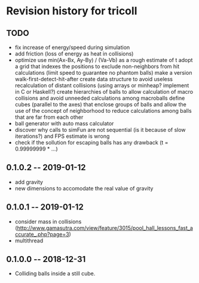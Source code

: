 # Revision history for tricoll

## TODO
* fix increase of energy/speed during simulation
* add friction (loss of energy as heat in collisions)
* optimize
    use min(Ax-Bx, Ay-By) / (Va-Vb) as a rough estimate of t
    adopt a grid that indexes the positions to exclude non-neighbors from hit calculations (limit speed to guarantee no phantom balls)
    make a version walk-first-detect-hit-after
    create data structure to avoid useless recalculation of distant collisions (using arrays or minheap? implement in C or Haskell?)
    create hierarchies of balls to allow calculation of macro collisions and avoid unneeded calculations among macroballs
    define cubes (parallel to the axes) that enclose groups of balls and allow the use of the concept of neighborhood to reduce calculations among balls that are far from each other
* ball generator with auto mass calculator
* discover why calls to simFun are not sequential (is it because of slow iterations?) and FPS estimate is wrong
* check if the sollution for escaping balls has any drawback (t = 0.99999999 * ...)

## 0.1.0.2  -- 2019-01-12
* add gravity
* new dimensions to accomodate the real value of gravity

## 0.1.0.1  -- 2019-01-12
* consider mass in collisions (http://www.gamasutra.com/view/feature/3015/pool_hall_lessons_fast_accurate_.php?page=3)
* multithread

## 0.1.0.0  -- 2018-12-31
* Colliding balls inside a still cube.
